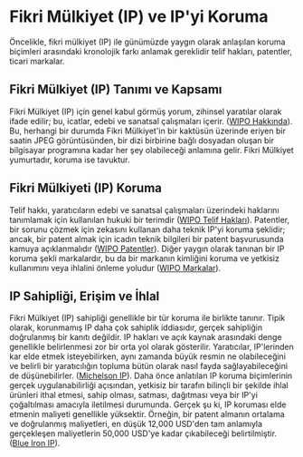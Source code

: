 # Fikri Mülkiyet (IP) ve IP'yi Koruma

Öncelikle, fikri mülkiyet (IP) ile günümüzde yaygın olarak anlaşılan koruma biçimleri arasındaki kronolojik farkı anlamak gereklidir telif hakları, patentler, ticari markalar.

## Fikri Mülkiyet (IP) Tanımı ve Kapsamı

Fikri Mülkiyet (IP) için genel kabul görmüş yorum, zihinsel yaratılar olarak ifade edilir; bu, icatlar, edebi ve sanatsal çalışmaları içerir. ([WIPO Hakkında](https://www.wipo.int/about-ip)). Bu, herhangi bir durumda Fikri Mülkiyet'in bir kaktüsün üzerinde eriyen bir saatin JPEG görüntüsünden, bir dizi birbirine bağlı dosyadan oluşan bir bilgisayar programına kadar her şey olabileceği anlamına gelir. Fikri Mülkiyet yumurtadır, koruma ise tavuktur.

## Fikri Mülkiyeti (IP) Koruma

Telif hakkı, yaratıcıların edebi ve sanatsal çalışmaları üzerindeki haklarını tanımlamak için kullanılan hukuki bir terimdir ([WIPO Telif Hakları](https://www.wipo.int/copyright/en)). Patentler, bir sorunu çözmek için zekasını kullanan daha teknik IP'yi koruma şeklidir; ancak, bir patent almak için icadın teknik bilgileri bir patent başvurusunda kamuya açıklanmalıdır ([WIPO Patentler](https://www.wipo.int/patents/en)). Diğer yaygın olarak tanınan bir IP koruma şekli markalardır, bu da bir markanın kimliğini koruma ve yetkisiz kullanımını veya ihlalini önleme yoludur ([WIPO Markalar](https://www.wipo.int/trademarks/en)).

## IP Sahipliği, Erişim ve İhlal

Fikri Mülkiyet (IP) sahipliği genellikle bir tür koruma ile birlikte tanınır. Tipik olarak, korunmamış IP daha çok sahiplik iddiasıdır, gerçek sahipliğin doğrulanmış bir kanıtı değildir. IP hakları ve açık kaynak arasındaki denge genellikle belirlenmesi zor bir orta yol olarak gösterilir. Yaratıcılar, IP'lerinden kar elde etmek isteyebilirken, aynı zamanda büyük resmin ne olabileceğini ve belirli bir yaratıcılığın topluma bütün olarak nasıl fayda sağlayabileceğini de düşünebilirler. ([Michelson IP](https://michelsonip.com/traditional-ip-rights-and-open-access-initiatives)). Daha önce anlatılan IP koruma biçimlerinin gerçek uygulanabilirliği açısından, yetkisiz bir tarafın bilinçli bir şekilde ihlal ürünleri ithal etmesi, sahip olması, satması, dağıtması veya bir IP'yi çoğaltılması amacıyla iletilmesi durumunda. Gerçek şu ki, IP koruması elde etmenin maliyeti genellikle yüksektir. Örneğin, bir patent almanın ortalama ve doğrulanmış maliyetleri, en düşük 12,000 USD'den tam anlamıyla gerçekleşen maliyetlerin 50,000 USD'ye kadar çıkabileceği belirtilmiştir. ([Blue Iron IP](https://blueironip.com/how-much-does-a-patent-cost)).
